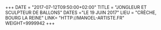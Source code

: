 +++
DATE = "2017-07-12T09:50:00+02:00"
TITLE = "JONGLEUR ET SCULPTEUR DE BALLONS"
DATES ="LE 19 JUIN 2017"
LIEU = "CRÈCHE, BOURG LA REINE"
LINK= "HTTP://MANOEL-ARTISTE.FR"
WEIGHT=9999942
+++